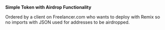 **Simple Token with Airdrop Functionality**

Ordered by a client on Freelancer.com who wants to deploy with Remix so no imports with JSON used for addresses to be airdropped.